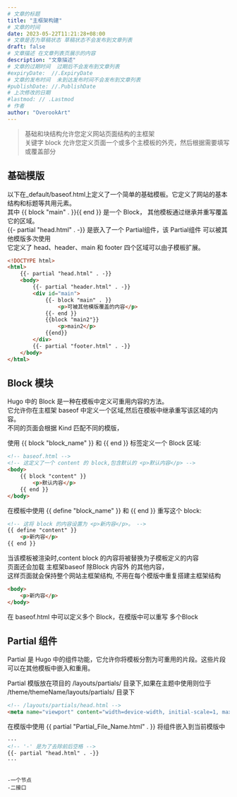 ```yaml
---
# 文章的标题
title: "主框架构建"
# 文章的时间
date: 2023-05-22T11:21:28+08:00
# 文章是否为草稿状态 草稿状态不会发布到文章列表
draft: false
# 文章描述 在文章列表页展示的内容
description: "文章描述"
# 文章的过期时间  过期后不会发布到文章列表
#expiryDate:  //.ExpiryDate
# 文章的发布时间  未到达发布时间不会发布到文章列表
#publishDate: //.PublishDate
# 上次修改的日期
#lastmod: // .Lastmod
# 作者
author: "OverookArt"
---
```


> 基础和块结构允许您定义网站页面结构的主框架  
> 关键字 block 允许您定义页面一个或多个主模板的外壳，然后根据需要填写或覆盖部分  

## 基础模版  

以下在_default/baseof.html上定义了一个简单的基础模板。它定义了网站的基本结构和标题等共用元素。  
其中 {{ block "main" . }}{{ end }} 是一个 Block， 其他模板通过继承并重写覆盖它的区域。  
{{- partial "head.html" . -}} 是嵌入了一个 Partial组件，该 Partial组件 可以被其他模版多次使用  
它定义了 head、header、main 和 footer 四个区域可以由子模板扩展。

``` html
<!DOCTYPE html>
<html>
    {{- partial "head.html" . -}}
    <body>
        {{- partial "header.html" . -}}
        <div id="main">
            {{- block "main" . }}
                <p>可被其他模版覆盖的内容</p>
            {{- end }}
            {{block "main2"}}
                <p>main2</p>
            {{end}}
        </div>
        {{- partial "footer.html" . -}}
    </body>
</html>
```

## Block 模块  

Hugo 中的 Block 是一种在模板中定义可重用内容的方法。  
它允许你在主框架 baseof 中定义一个区域,然后在模板中继承重写该区域的内容。  
不同的页面会根据 Kind 匹配不同的模版，  

使用 {{ block "block_name" }} 和 {{ end }} 标签定义一个 Block 区域:

``` html
<!-- baseof.html -->
<!-- 这定义了一个 content 的 block,包含默认的 <p>默认内容</p> -->
<body>
    {{ block "content" }} 
        <p>默认内容</p> 
    {{ end }}
</body>
```

在模板中使用 {{ define "block_name" }} 和 {{ end }} 重写这个 block:  

``` html
<!-- 这将 block 的内容设置为 <p>新内容</p>。 -->
{{ define "content" }} 
    <p>新内容</p>     
{{ end }} 
```

当该模板被渲染时,content block 的内容将被替换为子模板定义的内容  
页面还会加载 主框架baseof 除Block 内容外 的其他内容，  
这样页面就会保持整个网站主框架结构, 不用在每个模版中重复搭建主框架结构

``` html
<body>  
    <p>新内容</p> 
</body>
```

在 baseof.html 中可以定义多个 Block，在模版中可以重写 多个Block

## Partial 组件  

Partial 是 Hugo 中的组件功能，它允许你将模板分割为可重用的片段。这些片段可以在其他模板中嵌入和重用。  

Partial 模版放在项目的 /layouts/partials/ 目录下,如果在主题中使用则位于 /theme/themeName/layouts/partials/ 目录下  

``` html
<!-- /layouts/partials/head.html -->
<meta name="viewport" content="width=device-width, initial-scale=1, maximum-scale=1">
```

在模版中使用 {{ partial "Partial_File_Name.html" . }} 将组件嵌入到当前模版中  

``` html
···
<!-- '-' 是为了去除前后空格 -->
{{- partial "head.html" . -}}
···
```

``` markmap

-一个节点
-二接口
```